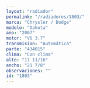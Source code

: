 ```yaml
---
layout: "radiador"
permalink: "/radiadores/1803/"
marca: "Chrysler / Dodge"
modelo: "Dakota"
ano: "2007"
motor: "V6 3.7"
transmision: "Automática"
parte: "434015"
clima: "Con clima"
alto: "17 11/16"
ancho: "21 7/8"
observaciones: ""
id: "1803"
---
```



